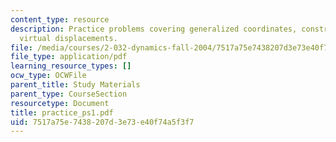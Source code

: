 ```yaml
---
content_type: resource
description: Practice problems covering generalized coordinates, constraints, and
  virtual displacements.
file: /media/courses/2-032-dynamics-fall-2004/7517a75e7438207d3e73e40f74a5f3f7_practice_ps1.pdf
file_type: application/pdf
learning_resource_types: []
ocw_type: OCWFile
parent_title: Study Materials
parent_type: CourseSection
resourcetype: Document
title: practice_ps1.pdf
uid: 7517a75e-7438-207d-3e73-e40f74a5f3f7
---
```

